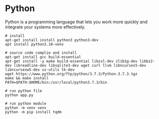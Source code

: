 # Python

Python is a programming language that lets you work more quickly and integrate your systems more effectively.

```shell
# install
apt-get install install python3 python3-dev
apt install python3.10-venv

# source code complie and install
apt-get install gcc build-essential
apt-get install -y make build-essential libssl-dev zlib1g-dev libbz2-dev libreadline-dev libsqlite3-dev wget curl llvm libncurses5-dev libncursesw5-dev xz-utils tk-dev
wget https://www.python.org/ftp/python/3.7.3/Python-3.7.3.tgz
make && make install
PATH=$PATH:$HOME/bin:/usr/local/python3.7.3/bin

# run python file
python app.py

# run python module
python -m venv venv
python -m pip install tqdm
```
